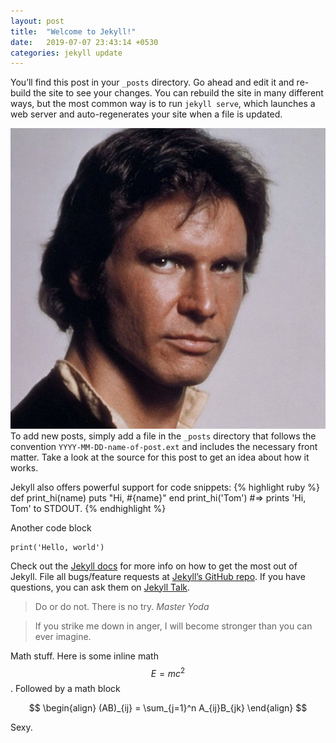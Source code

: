 ```yaml
---
layout: post
title:  "Welcome to Jekyll!"
date:   2019-07-07 23:43:14 +0530
categories: jekyll update
---
```

You’ll find this post in your `_posts` directory. Go ahead and edit it and re-build the site to see your changes. You can rebuild the site in many different ways, but the most common way is to run `jekyll serve`, which launches a web server and auto-regenerates your site when a file is updated.

![General Kenobi: The Modern Jesus](/assets/images/hansolo.jpg)
To add new posts, simply add a file in the `_posts` directory that follows the convention `YYYY-MM-DD-name-of-post.ext` and includes the necessary front matter. 
Take a look at the source for this post to get an idea about how it works.

Jekyll also offers powerful support for code snippets:
{% highlight ruby %}
def print_hi(name)
  puts "Hi, #{name}"
end
print_hi('Tom')
#=> prints 'Hi, Tom' to STDOUT.
{% endhighlight %}

Another code block

    print('Hello, world')

Check out the [Jekyll docs][jekyll-docs] for more info on how to get the most out of Jekyll. File all bugs/feature requests at [Jekyll’s GitHub repo][jekyll-gh]. If you have questions, you can ask them on [Jekyll Talk][jekyll-talk].

<blockquote>
Do or do not. There is no try.
<cite>Master Yoda</cite>
</blockquote>

>If you strike me down in anger, I will become stronger than you can ever imagine.

Math stuff. Here is some inline math $$ E = mc^2 $$. Followed by a math block

$$
\begin{align}
  (AB)_{ij} = \sum_{j=1}^n A_{ij}B_{jk}
\end{align}
$$

Sexy.

[jekyll-docs]: https://jekyllrb.com/docs/home
[jekyll-gh]:   https://github.com/jekyll/jekyll
[jekyll-talk]: https://talk.jekyllrb.com/

